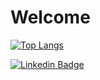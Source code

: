 # Welcome

[![Top Langs](https://github-readme-stats.vercel.app/api/top-langs/?username=patrick9as&theme=radical)](https://github.com/patrick9as/github-readme-stats)

[![Linkedin Badge](https://img.shields.io/badge/-LinkedIn-blue?style=flat-square&logo=Linkedin&logoColor=white&link=https://www.linkedin.com/in/patrick9as/)](https://www.linkedin.com/in/patrick9as/)

